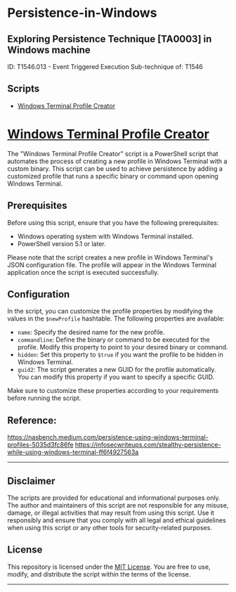 # Persistence-in-Windows
Exploring Persistence Technique [TA0003] in Windows machine 
-----------------------------------------------------------------------------------------------------------------------------------------------------------------------
ID: T1546.013 - Event Triggered Execution
Sub-technique of:  T1546

## Scripts
- [Windows Terminal Profile Creator](https://github.com/Miragle-Hub/Persistence-in-Windows/blob/main/Persistence_P0C.ps1)

# [Windows Terminal Profile Creator](https://github.com/Miragle-Hub/Persistence-in-Windows/blob/main/Persistence_P0C.ps1)

The "Windows Terminal Profile Creator" script is a PowerShell script that automates the process of creating a new profile in Windows Terminal with a custom binary. This script can be used to achieve persistence by adding a customized profile that runs a specific binary or command upon opening Windows Terminal.

## Prerequisites

Before using this script, ensure that you have the following prerequisites:

- Windows operating system with Windows Terminal installed.
- PowerShell version 5.1 or later.

Please note that the script creates a new profile in Windows Terminal's JSON configuration file. The profile will appear in the Windows Terminal application once the script is executed successfully.

## Configuration

In the script, you can customize the profile properties by modifying the values in the `$newProfile` hashtable. The following properties are available:

- `name`: Specify the desired name for the new profile.
- `commandline`: Define the binary or command to be executed for the profile. Modify this property to point to your desired binary or command.
- `hidden`: Set this property to `$true` if you want the profile to be hidden in Windows Terminal.
- `guid2`: The script generates a new GUID for the profile automatically. You can modify this property if you want to specify a specific GUID.

Make sure to customize these properties according to your requirements before running the script.

## Reference: 
https://nasbench.medium.com/persistence-using-windows-terminal-profiles-5035d3fc86fe
https://infosecwriteups.com/stealthy-persistence-while-using-windows-terminal-ff6f4927563a

-----------------------------------------------------------------------------------------------------------------------------------------------------------------------


## Disclaimer

The scripts are provided for educational and informational purposes only. The author and maintainers of this script are not responsible for any misuse, damage, or illegal activities that may result from using this script. Use it responsibly and ensure that you comply with all legal and ethical guidelines when using this script or any other tools for security-related purposes.

## License

This repository is licensed under the [MIT License](LICENSE). You are free to use, modify, and distribute the script within the terms of the license.



-----------------------------------------------------------------------------------------------------------------------------------------------------------------------
